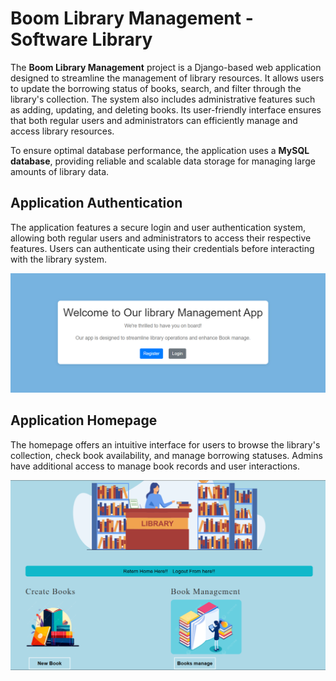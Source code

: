 # Boom Library Management - Software Library

The **Boom Library Management** project is a Django-based web application designed to streamline the management of library resources. It allows users to update the borrowing status of books, search, and filter through the library's collection. The system also includes administrative features such as adding, updating, and deleting books. Its user-friendly interface ensures that both regular users and administrators can efficiently manage and access library resources.

To ensure optimal database performance, the application uses a **MySQL database**, providing reliable and scalable data storage for managing large amounts of library data.

## Application Authentication

The application features a secure login and user authentication system, allowing both regular users and administrators to access their respective features. Users can authenticate using their credentials before interacting with the library system.

![Application Authentication](/Figures/App_working_2.PNG)

## Application Homepage

The homepage offers an intuitive interface for users to browse the library's collection, check book availability, and manage borrowing statuses. Admins have additional access to manage book records and user interactions.


![Application Homepage](/Figures/App_working.PNG)
